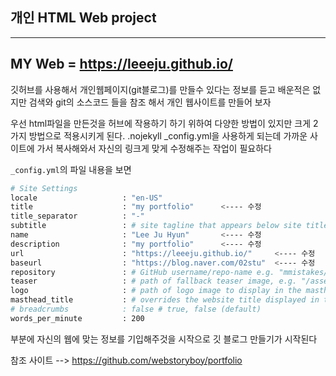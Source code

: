 ## 개인 HTML Web project
---

MY Web = https://leeeju.github.io/
---

깃허브를 사용해서 개인웹페이지(git블로그)를 만들수 있다는 정보를 듣고 배운적은 없지만 검색와 git의 소스코드 들을 참조 해서 개인 웹사이트를 만들어 보자

우선 html파일을 만든것을 허브에 작용하기 하기 위하여 다양한 방법이 있지만 크게 2가지 방법으로 적용시키게 된다. 
.nojekyll  _config.yml을 사용하게 되는데 가까운 사이트에 가서 복사해와서 자신의 링크게 맞게 수정해주는 작업이 필요하다 


```_config.yml```의 파일 내용을 보면

```bash
# Site Settings
locale                   : "en-US"
title                    : "my portfolio"      <---- 수정
title_separator          : "-"
subtitle                 : # site tagline that appears below site title in masthead
name                     : "Lee Ju Hyun"       <---- 수정
description              : "my portfolio"      <---- 수정
url                      : "https://leeeju.github.io/"     <---- 수정
baseurl                  : "https://blog.naver.com/02stu"  <---- 수정
repository               : # GitHub username/repo-name e.g. "mmistakes/minimal-mistakes"
teaser                   : # path of fallback teaser image, e.g. "/assets/images/500x300.png"
logo                     : # path of logo image to display in the masthead, e.g. "/assets/images/88x88.png"
masthead_title           : # overrides the website title displayed in the masthead, use " " for no title
# breadcrumbs            : false # true, false (default)
words_per_minute         : 200
```

부분에 자신의 웹에 맞는 정보를 기입해주것을 시작으로 깃 블로그 만들기가 시작된다 

참조 사이트 --> https://github.com/webstoryboy/portfolio
